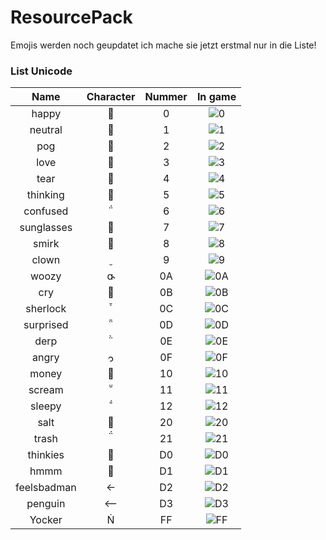 # ResourcePack
Emojis werden noch geupdatet ich mache sie jetzt erstmal nur in die Liste!
### List Unicode
|               Name               | Character | Nummer |                     In game                    |
|:--------------------------------:|:---------:|:-------:|:----------------------------------------------:|
|             happy                   |          |  0      |![0](https://cdn.discordapp.com/attachments/926824646735716355/926824692730441738/1.png)|
|             neutral                   |          |  1      |![1](https://cdn.discordapp.com/attachments/926824646735716355/926824692994703360/2.png)|
|             pog                   |         |  2      |![2](https://cdn.discordapp.com/attachments/926824646735716355/926824689442115624/3.png)|
|             love                   |          |  3      |![3](https://cdn.discordapp.com/attachments/926824646735716355/926824689622474762/4.png)|
|             tear                   |          |  4      |![4](https://cdn.discordapp.com/attachments/926824646735716355/926824689765085194/5.png)|
|             thinking                   |          |  5      |![5](https://cdn.discordapp.com/attachments/926824646735716355/926824692252286976/6.png)|
|             confused                   |          |  6      |![6](https://cdn.discordapp.com/attachments/926824646735716355/926824692470382603/7.png)|
|             sunglasses                   |          |  7      |![7](https://cdn.discordapp.com/attachments/926824646735716355/926833818701279302/8.png)|
|             smirk                   |          |  8      |![8](https://cdn.discordapp.com/attachments/926824646735716355/926833839484071956/9.png)|
|             clown                   |          |  9      |![9](https://cdn.discordapp.com/attachments/926824646735716355/926836573645979718/10.png)|
|             woozy                   |          |  0A      |![0A](https://cdn.discordapp.com/attachments/926824646735716355/926838176344076298/11.png)|
|             cry                   |          |  0B      |![0B](https://cdn.discordapp.com/attachments/926824646735716355/926962436383338536/876482512426238083.png)|
|             sherlock                   |          |  0C      |![0C](https://cdn.discordapp.com/attachments/926824646735716355/926872891805556806/13.png)|
|             surprised                   |          |  0D      |![0D](https://cdn.discordapp.com/attachments/926824646735716355/926959496784388116/0D.png)|
|             derp                   |          |  0E      |![0E](https://cdn.discordapp.com/attachments/926824646735716355/926959497069604965/0E.png)|
|             angry                   |          |  0F      |![0F](https://cdn.discordapp.com/attachments/926824646735716355/926959497363197993/0F.png)|
|             money                   |          |  10      |![10](https://cdn.discordapp.com/attachments/926824646735716355/926959497778450452/10.png)|
|             scream                   |          |  11      |![11](https://cdn.discordapp.com/attachments/926824646735716355/926983408322740264/11.png)|
|             sleepy                   |          |  12      |![12](https://cdn.discordapp.com/attachments/926824646735716355/926983408536658000/12.png)|
|             salt                   |          |  20      |![20](https://cdn.discordapp.com/attachments/926824646735716355/926858736079888435/33.png)|
|             trash                   |          |  21      |![21](https://cdn.discordapp.com/attachments/926824646735716355/926971119653748776/21.png)|
|             thinkies                 |          |  D0      |![D0](https://cdn.discordapp.com/attachments/926824646735716355/926920165654921296/D0.png)|
|             hmmm                   |          |  D1      |![D1](https://cdn.discordapp.com/attachments/926824646735716355/926920165969522768/D1.png)|
|             feelsbadman                   |          |  D2      |![D2](https://cdn.discordapp.com/attachments/926824646735716355/926971119897047040/D2.png)|
|             penguin                   |          |  D3      |![D3](https://cdn.discordapp.com/attachments/926824646735716355/926971120131923998/D3.png)|
|             Yocker                   |          |  FF      |![FF](https://cdn.discordapp.com/attachments/926824646735716355/926917224936144956/yes.png)|
